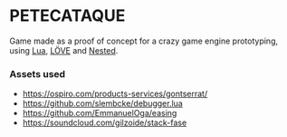 # PETECATAQUE
Game made as a proof of concept for a crazy game engine prototyping,
using [Lua](https://www.lua.org/), [LÖVE](https://love2d.org/) and
[Nested](https://github.com/gilzoide/nested).


### Assets used
- https://ospiro.com/products-services/gontserrat/
- https://github.com/slembcke/debugger.lua
- https://github.com/EmmanuelOga/easing
- https://soundcloud.com/gilzoide/stack-fase

